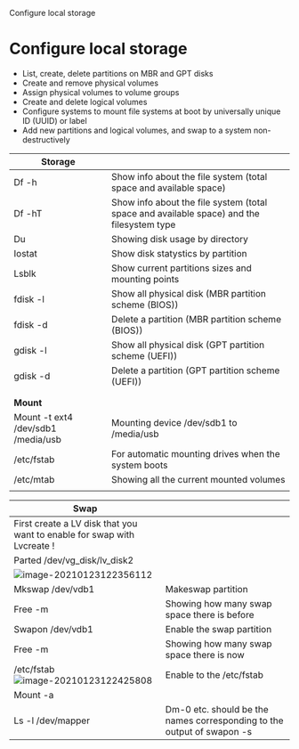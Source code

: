 Configure local storage

# Configure local storage

 - List, create, delete partitions on MBR and GPT disks
- Create and remove physical volumes
- Assign physical volumes to volume groups
- Create and delete logical volumes
- Configure systems to mount file systems at boot by universally unique ID (UUID) or label
- Add new partitions and logical volumes, and swap to a system non-destructively


| **Storage**                        |                                                              |
| ---------------------------------- | ------------------------------------------------------------ |
| Df -h                              | Show info about the file system (total space and available space) |
| Df -hT                             | Show info about the file system (total space and available space) and the filesystem type |
| Du                                 | Showing disk usage by directory                              |
| Iostat                             | Show disk statystics by partition                            |
| Lsblk                              | Show current partitions sizes and mounting points            |
| fdisk -l                           | Show all physical disk (MBR partition scheme (BIOS))         |
| fdisk -d                           | Delete a partition (MBR partition scheme (BIOS))             |
| gdisk -l                           | Show all physical disk (GPT partition scheme (UEFI))         |
| gdisk -d                           | Delete a partition (GPT partition scheme (UEFI))             |
|                                    |                                                              |
|                                                            |
| **Mount**                          |                                                              |
| Mount -t ext4 /dev/sdb1 /media/usb | Mounting device /dev/sdb1 to /media/usb                      |
| /etc/fstab                         | For automatic mounting drives when the system boots          |
| /etc/mtab                          | Showing all the current mounted volumes                      |
|                                    |                                                              |

| **Swap**                                                     |                                                              |
| ------------------------------------------------------------ | ------------------------------------------------------------ |
| First create a LV disk that you want to enable for swap with Lvcreate ! |                                                              |
| Parted /dev/vg_disk/lv_disk2                                 |                                                              |
| ![image-20210123122356112](images/RHCSA8_notes/image-20210123122356112.png) |                                                              |
| Mkswap /dev/vdb1                                             | Makeswap partition                                           |
| Free -m                                                      | Showing how many swap space there is before                  |
| Swapon /dev/vdb1                                             | Enable the swap partition                                    |
| Free -m                                                      | Showing how many swap space there is now                     |
| /etc/fstab <br />![image-20210123122425808](images/RHCSA8_notes/image-20210123122425808.png) | Enable to the /etc/fstab                                     |
| Mount -a                                                     |                                                              |
| Ls -l /dev/mapper                                            | Dm-0 etc. should be the names corresponding to the output of swapon -s |
